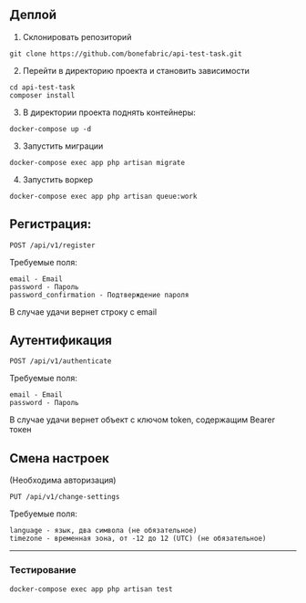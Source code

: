 ## Деплой
1. Склонировать репозиторий
```shell
git clone https://github.com/bonefabric/api-test-task.git
```
2. Перейти в директорию проекта и становить зависимости
```shell
cd api-test-task
composer install

```
3. В директории проекта поднять контейнеры:
```shell
docker-compose up -d
```
3. Запустить миграции
```shell
docker-compose exec app php artisan migrate
```
4. Запустить воркер
```shell
docker-compose exec app php artisan queue:work
```

## Регистрация:

    POST /api/v1/register
Требуемые поля:

    email - Email
    password - Пароль
    password_confirmation - Подтверждение пароля

В случае удачи вернет строку с email

## Аутентификация

    POST /api/v1/authenticate
Требуемые поля:

    email - Email
    password - Пароль
В случае удачи вернет объект с ключом token, содержащим Bearer токен

## Смена настроек
(Необходима авторизация)

    PUT /api/v1/change-settings
Требуемые поля:

    language - язык, два символа (не обязательное)
    timezone - временная зона, от -12 до 12 (UTC) (не обязательное)

<hr>

### Тестирование

```shell
docker-compose exec app php artisan test
```
